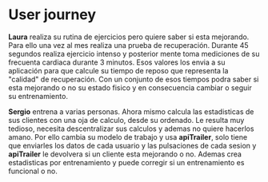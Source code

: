 # User journey

__Laura__ realiza su rutina de ejercicios pero quiere saber si esta mejorando. Para ello una vez al mes realiza una prueba de recuperación. Durante 45 segundos realiza ejercicio intenso y posterior mente toma mediciones de su frecuenta cardiaca durante 3 minutos. Esos valores los envia a su aplicación para que calcule su tiempo de reposo que representa la "calidad" de recuperación. Con un conjunto de esos tiempos podra saber si esta mejorando o no su estado fisico y en consecuencia cambiar o seguir su entrenamiento.

__Sergio__ entrena a varias personas. Ahora mismo calcula las estadisticas de sus clientes con una oja de calculo, desde su ordenado. Le resulta muy tedioso, necesita descentralizar sus calculos y ademas no quiere hacerlos amano. Por ello cambia su modelo de trabajo y usa __apiTrailer__, solo tiene que enviarles los datos de cada usuario y las pulsaciones de cada sesion y __apiTrailer__ le devolvera si un cliente esta mejorando o no. Ademas crea estadisticas por entrenamiento y puede corregir si un entrenamiento es funcional o no.